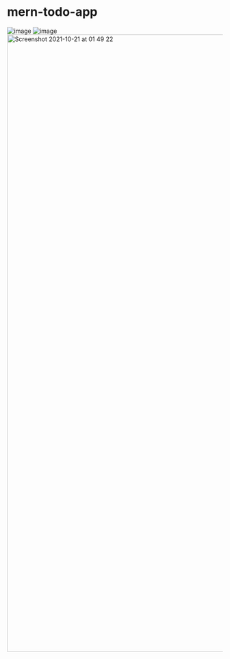 # mern-todo-app
![image](https://user-images.githubusercontent.com/12700182/138165441-8c11acf2-5fa8-4aea-bfbc-c844e786324e.png)
![image](https://user-images.githubusercontent.com/12700182/138165477-43a555d9-30f9-40c7-8110-28fa74379d6e.png)
<img width="1440" alt="Screenshot 2021-10-21 at 01 49 22" src="https://user-images.githubusercontent.com/12700182/138166115-56d551dd-84fe-4211-ba17-61268ffadc54.png">
